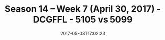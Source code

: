 ---
title: Season 14 – Week 7 (April 30, 2017) - DCGFFL - 5105 vs 5099
teams_score:
- team: 5105
  score:
- team: 5099
  score: 12
mvp: Miles & Andy H.
game-ball: Linda & Natalie
season: 14
week: 7
date: '2017-05-03T17:02:23'
pageid: season-14-week-7-april-30-2017-5105-vs-5099
---